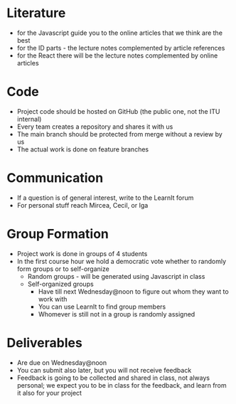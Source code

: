 # Literature
- for the Javascript guide you to the online articles that we think are the best
- for the ID parts - the lecture notes complemented by article references
- for the React there will be the lecture notes complemented by online articles
# Code
- Project code should be hosted on GitHub (the public one, not the ITU internal)
- Every team creates a repository and shares it with us 
- The main branch should be protected from merge without a review by us
- The actual work is done on feature branches
# Communication
- If a question is of general interest, write to the LearnIt forum
- For personal stuff reach Mircea, Cecil, or Iga
# Group Formation
- Project work is done in groups of 4 students
- In the first course hour we hold a democratic vote whether to randomly form groups or to self-organize
	- Random groups - will be generated using Javascript in class
	- Self-organized groups
		- Have till next Wednesday@noon to figure out whom they want to work with
		- You can use LearnIt to find group members
		- Whomever is still not in a group is randomly assigned
# Deliverables
- Are due on Wednesday@noon
- You can submit also later, but you will not receive feedback
- Feedback is going to be collected and shared in class, not always personal; we expect you to be in class for the feedback, and learn from it also for your project